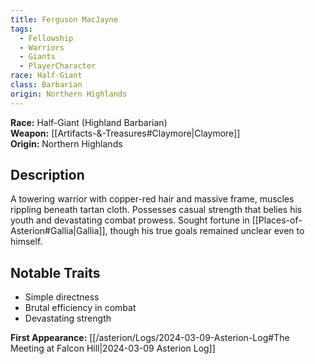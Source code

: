 ```yaml
---
title: Ferguson MacJayne
tags:
  - Fellowship
  - Warriors
  - Giants
  - PlayerCharacter
race: Half-Giant
class: Barbarian
origin: Northern Highlands
---
```


**Race:** Half-Giant (Highland Barbarian)  
**Weapon:** [[Artifacts-&-Treasures#Claymore|Claymore]]  
**Origin:** Northern Highlands

## Description
A towering warrior with copper-red hair and massive frame, muscles rippling beneath tartan cloth. Possesses casual strength that belies his youth and devastating combat prowess. Sought fortune in [[Places-of-Asterion#Gallia|Gallia]], though his true goals remained unclear even to himself.

## Notable Traits
- Simple directness
- Brutal efficiency in combat
- Devastating strength

**First Appearance:** [[/asterion/Logs/2024-03-09-Asterion-Log#The Meeting at Falcon Hill|2024-03-09 Asterion Log]]
